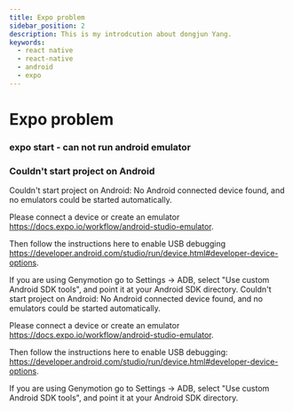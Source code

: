 ```yaml
---
title: Expo problem
sidebar_position: 2
description: This is my introdcution about dongjun Yang.
keywords:
  - react native
  - react-native
  - android
  - expo
---
```


# Expo problem 

### expo start - can not run android emulator

### Couldn't start project on Android
Couldn't start project on Android: No Android connected device found, and no emulators could be started automatically.

Please connect a device or create an emulator https://docs.expo.io/workflow/android-studio-emulator.

Then follow the instructions here to enable USB debugging
https://developer.android.com/studio/run/device.html#developer-device-options. 

If you are using Genymotion go to Settings -> ADB, select "Use custom Android SDK tools", and point it at your Android SDK directory.
Couldn't start project on Android: No Android connected device found, and no emulators could be started automatically.

Please connect a device or create an emulator https://docs.expo.io/workflow/android-studio-emulator.

Then follow the instructions here to enable USB debugging:
https://developer.android.com/studio/run/device.html#developer-device-options. 

If you are using Genymotion go to Settings -> ADB, select "Use custom Android SDK tools", and point it at your Android SDK directory.